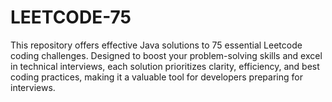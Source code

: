 # LEETCODE-75
This repository offers effective Java solutions to 75 essential Leetcode coding challenges. Designed to boost your problem-solving skills and excel in technical interviews, each solution prioritizes clarity, efficiency, and best coding practices, making it a valuable tool for developers preparing for interviews.

